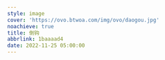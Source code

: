 ```yaml
---
style: image
cover: 'https://ovo.btwoa.com/img/ovo/daogou.jpg'
noachieve: true
title: 倒钩
abbrlink: 1baaaad4
date: 2022-11-25 05:00:00
---
```

